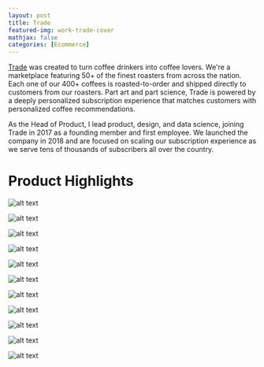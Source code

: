 ```yaml
---
layout: post
title: Trade 
featured-img: work-trade-cover
mathjax: false
categories: [Ecommerce]
---
```


[Trade](https://www.drinktrade.com) was created to turn coffee drinkers into coffee lovers. We're a marketplace featuring 50+ of the finest roasters from across the nation. Each one of our 400+ coffees is roasted-to-order and shipped directly to customers from our roasters. Part art and part science, Trade is powered by a deeply personalized subscription experience that matches customers with personalized coffee recommendations. 

As the Head of Product, I lead product, design, and data science, joining Trade in 2017 as a founding member and first employee. We launched the company in 2018 and are focused on scaling our subscription experience as we serve tens of thousands of subscribers all over the country. 

# Product Highlights

![alt text](/assets/img/posts/Trade_1.png "Trade Coffee")

![alt text](/assets/img/posts/Trade_2.png "Trade Coffee")

![alt text](/assets/img/posts/Trade_3.png "Trade Coffee")

![alt text](/assets/img/posts/Trade_4.png "Trade Coffee")

![alt text](/assets/img/posts/Trade_5.png "Trade Coffee")

![alt text](/assets/img/posts/Trade_6.png "Trade Coffee")

![alt text](/assets/img/posts/Trade_7.png "Trade Coffee")

![alt text](/assets/img/posts/Trade_9.png "Trade Coffee")

![alt text](/assets/img/posts/Trade_10.png "Trade Coffee")

![alt text](/assets/img/posts/Trade_11.png "Trade Coffee")

![alt text](/assets/img/posts/Trade_12.png "Trade Coffee")